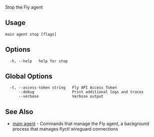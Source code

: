 Stop the Fly agent


## Usage
~~~
main agent stop [flags]
~~~

## Options

~~~
  -h, --help   help for stop
~~~

## Global Options

~~~
  -t, --access-token string   Fly API Access Token
      --debug                 Print additional logs and traces
      --verbose               Verbose output
~~~

## See Also

* [main agent](/docs/flyctl/main-agent/)	 - Commands that manage the Fly agent, a background process that manages flyctl wireguard connections


